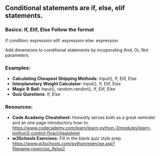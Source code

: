 ## Conditional statements are if, else, elif statements. 

### Basics: If, Elif, Else Follow the format 

if condition: 
  expression 
elif: 
  expression
else: 
  expression 

Add dimensions to conditional statements by incoporating And, Or, Not parameters. 

### Examples: 
- **Calculating Cheapest Shipping Methods:** Input(), If, Elif, Else 
- **Interplanetary Weight Calculator:** Input(), If, Elif, Else 
- **Magic 8-Ball:** Input(), random.randint(), If, Elif, Else
- **Quiz Questions:** If, Else

### Resources: 
- **Code Academy Cheatsheet:** Honestly serves both as a great reminder and an one page introductory how-to.   
https://www.codecademy.com/learn/learn-python-3/modules/learn-python3-control-flow/cheatsheet
- **w3Schools Exercises:** Fill in the blank quiz style prep. https://www.w3schools.com/python/exercise.asp?filename=exercise_ifelse2
